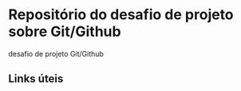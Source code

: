 # Repositório do desafio de projeto sobre Git/Github
desafio de projeto Git/Github

## Links úteis 
